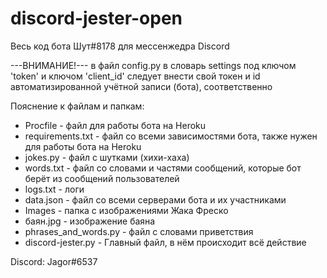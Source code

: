 # discord-jester-open
Весь код бота Шут#8178 для мессенжедра Discord


---ВНИМАНИЕ!---
в файл config.py в словарь settings под ключом 'token' и ключом 'client_id' следует внести свой токен и id автоматизированной учётной записи (бота), соответственно

Пояснение к файлам и папкам:
* Procfile - файл для работы бота на Heroku
* requirements.txt - файл со всеми зависимостями бота, также нужен для работы бота на Heroku
* jokes.py - файл с шутками (хихи-хаха)
* words.txt - файл со словами и частями сообщений, которые бот берёт из сообщений пользователей
* logs.txt - логи
* data.json - файл со всеми серверами бота и их участниками
* Images - папка с изображениями Жака Фреско
* баян.jpg - изображение баяна
* phrases_and_words.py - файл с словами приветствия
* discord-jester.py - Главный файл, в нём происходит всё действие


Discord: Jagor#6537
